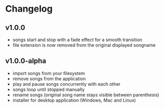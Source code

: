 # Changelog

## v1.0.0
* songs start and stop with a fade effect for a smooth transition
* file extension is now removed from the original displayed songname

## v1.0.0-alpha
* import songs from your filesystem
* remove songs from the application
* play and pause songs concurrently with each other
* songs loop until stopped manually
* rename songs (original song name stays visible between parenthesis)
* installer for desktop application (Windows, Mac and Linux)